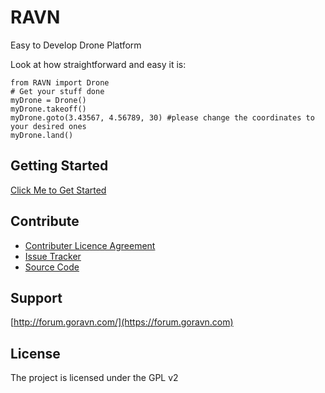 RAVN
====

Easy to Develop Drone Platform

Look at how straightforward and easy it is:

    from RAVN import Drone
    # Get your stuff done
    myDrone = Drone()
    myDrone.takeoff()
    myDrone.goto(3.43567, 4.56789, 30) #please change the coordinates to your desired ones
    myDrone.land()

Getting Started
------------
[Click Me to Get Started](http://www.goravn.com/docs/getting-started)

Contribute
----------

- [Contributer Licence Agreement](http://www.goravn.com/page/contributer-license-agreement)
- [Issue Tracker](https://github.com/raptorbird/RAVN/issues)
- [Source Code](https://github.com/raptorbird/RAVN)

Support
-------
[http://forum.goravn.com/](https://forum.goravn.com)

License
-------

The project is licensed under the GPL v2
